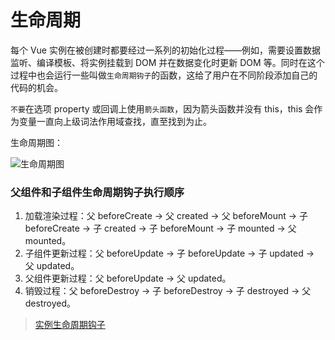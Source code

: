 # 生命周期

每个 Vue 实例在被创建时都要经过一系列的初始化过程——例如，需要设置数据监听、编译模板、将实例挂载到 DOM 并在数据变化时更新 DOM 等。同时在这个过程中也会运行一些叫做`生命周期钩子`的函数，这给了用户在不同阶段添加自己的代码的机会。

`不要`在选项 property 或回调上使用`箭头函数`，因为箭头函数并没有 this，this 会作为变量一直向上级词法作用域查找，直至找到为止。

生命周期图：

![生命周期图](https://cn.vuejs.org/images/lifecycle.png ':size=600')

### 父组件和子组件生命周期钩子执行顺序

1. 加载渲染过程：父 beforeCreate -> 父 created -> 父 beforeMount -> 子 beforeCreate -> 子 created -> 子 beforeMount -> 子 mounted -> 父 mounted。
2. 子组件更新过程：父 beforeUpdate -> 子 beforeUpdate -> 子 updated -> 父 updated。
3. 父组件更新过程：父 beforeUpdate -> 父 updated。
4. 销毁过程：父 beforeDestroy -> 子 beforeDestroy -> 子 destroyed -> 父 destroyed。

> [实例生命周期钩子](https://cn.vuejs.org/v2/guide/instance.html#%E5%AE%9E%E4%BE%8B%E7%94%9F%E5%91%BD%E5%91%A8%E6%9C%9F%E9%92%A9%E5%AD%90)